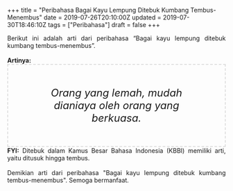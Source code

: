 +++
title = "Peribahasa Bagai Kayu Lempung Ditebuk Kumbang Tembus-Menembus"
date = 2019-07-26T20:10:00Z
updated = 2019-07-30T18:46:10Z
tags = ["Peribahasa"]
draft = false
+++

<div dir="ltr" style="text-align: left;" trbidi="on"><div style="text-align: justify;">Berikut ini adalah arti dari peribahasa “Bagai kayu lempung ditebuk kumbang tembus-menembus”.</div><br /><div style="text-align: justify;"><b>Artinya:</b></div><div style="border: 2px dashed #ddd; font-size: 24px; height: auto; margin: 0 auto; padding: 50px; text-align: center; width: auto;"><i>Orang yang lemah, mudah dianiaya oleh orang yang berkuasa.</i></div><div style="text-align: justify;"><b>FYI:</b> Ditebuk dalam Kamus Besar Bahasa Indonesia (KBBI) memiliki arti, yaitu ditusuk hingga tembus.<br /><br /></div><div style="text-align: justify;">Demikian arti dari peribahasa "Bagai kayu lempung ditebuk kumbang tembus-menembus". Semoga bermanfaat.</div></div>
